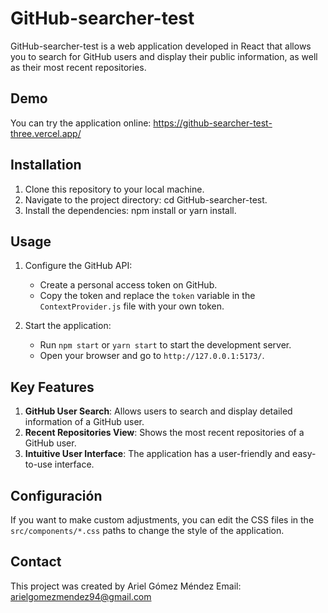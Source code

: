 # GitHub-searcher-test

GitHub-searcher-test is a web application developed in React that allows you to search for GitHub users and display their public information, as well as their most recent repositories.

## Demo

You can try the application online: https://github-searcher-test-three.vercel.app/

## Installation

1. Clone this repository to your local machine.
2. Navigate to the project directory: cd GitHub-searcher-test.
3. Install the dependencies: npm install or yarn install.

## Usage

1. Configure the GitHub API:

   - Create a personal access token on GitHub.
   - Copy the token and replace the `token` variable in the `ContextProvider.js` file with your own token.

2. Start the application:

   - Run `npm start` or `yarn start` to start the development server.
   - Open your browser and go to `http://127.0.0.1:5173/`.

## Key Features

1. **GitHub User Search**: Allows users to search and display detailed information of a GitHub user.
2. **Recent Repositories View**: Shows the most recent repositories of a GitHub user.
3. **Intuitive User Interface**: The application has a user-friendly and easy-to-use interface.

## Configuración

If you want to make custom adjustments, you can edit the CSS files in the `src/components/*.css` paths to change the style of the application.

## Contact

This project was created by Ariel Gómez Méndez
Email: arielgomezmendez94@gmail.com
